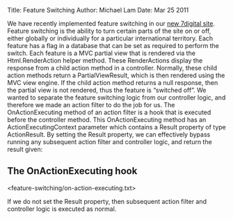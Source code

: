 Title: Feature Switching
Author: Michael Lam
Date: Mar 25 2011


We have recently implemented feature switching in our [new 7digital site](http://www.7digital.com/). Feature switching is the ability to turn certain parts of the site on or off, either globally or individually for a particular international territory. Each feature has a flag in a database that can be set as required to perform the switch.
Each feature is a MVC partial view that is rendered via the Html.RenderAction helper method. These RenderActions display the response from a child action method in a controller. Normally, these child action methods return a PartialViewResult, which is then rendered using the MVC view engine.
If the child action method returns a null response, then the partial view is not rendered, thus the feature is “switched off”.
We wanted to separate the feature switching logic from our controller logic, and therefore we made an action filter to do the job for us. The OnActionExecuting method of an action filter is a hook that is executed before the controller method. This OnActionExecuting method has an ActionExecutingContext parameter which contains a Result property of type ActionResult. By setting the Result property, we can effectively bypass running any subsequent action filter and controller logic, and return the result given:

## The OnActionExecuting hook

<feature-switching/on-action-executing.txt>

If we do not set the Result property, then subsequent action filter and controller logic is executed as normal.


